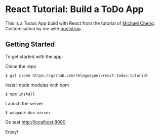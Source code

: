 # React Tutorial: Build a ToDo App
This is a Todos App build with React from the tutorial of [Michael Cheng](https://www.youtube.com/watch?v=IR6smI_YJDE).
Customisation by me with [bootstrap](http://getbootstrap.com/).

## Getting Started

To get started with the app:

Clone the repo
```
$ git clone https://github.com/shlaguaguel/react-todos-tutorial
```

Install node modules with npm
```
$ npm install
```

Launch the server
```
$ webpack-dev-server
```

Go test [http://localhost:8080](http://localhost:8080)

Enjoy!
